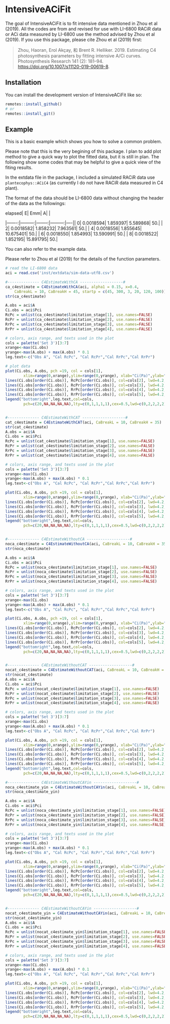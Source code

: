 
<!-- README.md is generated from README.Rmd. Please edit that file -->

# IntensiveACiFit

<!-- badges: start -->
<!-- badges: end -->

The goal of IntensiveACiFit is to fit intensive data mentioned in Zhou
et al (2019). All the codes are from
[](https://github.com/zhouhaoran06/C4-Parameter-Estimation) and revised
for use with LI-6800 RACiR data or ACi data measured by LI-6800 use the
method advised by Zhou et al (2019). If you use this package, please
cite Zhou et al (2019) first:

> Zhou, Haoran, Erol Akçay, 和 Brent R. Helliker. 2019. Estimating C4
> photosynthesis parameters by fitting intensive A/Ci curves.
> Photosynthesis Research 141 (2): 181–94.
> <https://doi.org/10.1007/s11120-019-00619-8>.

## Installation

You can install the development version of IntensiveACiFit like so:

``` r
remotes::install_github()
# or
remotes::install_git()
```

## Example

This is a basic example which shows you how to solve a common problem.

<div class="callout-note">

Please note that this is the very begining of this package. I plan to
add plot method to give a quick way to plot the fitted data, but it is
still in plan. The following show some codes that may be helpful to give
a quick view of the fiting results.

</div>

In the extdata file in the package, I included a simulated RACiR data
use `plantecophys::ACiC4` (as currently I do not have RACiR data
measured in C4 plant).

The format of the data should be LI-6800 data without changing the
header of the data as the followings:

elapsed\| E\| Emm\| A\| \|

\|——-:\|———:\|——–:\|———:\|—-\|\| 0\| 0.0018594\| 1.859397\| 5.589868\|
50.\| \| 2\| 0.0018582\| 1.858232\| 7.963561\| 50.\| \| 4\| 0.0018556\|
1.855645\| 10.675401\| 50.\| \| 6\| 0.0018550\| 1.854993\| 13.590991\|
50.\| \| 8\| 0.0018522\| 1.852195\| 15.891795\| 50.\|

You can also refer to the example data.

Please refer to Zhou et al (2019) for the details of the function
parameters.

``` r
# read the LI-6800 data
aci = read.csv('inst/extdata/sim-data-utf8.csv')

#-------------- C4EstimateWithCA -------------------#
ca_c4estimate = C4EstimateWithCA(aci, alpha1 = 0.15, x=0.4, 
    CaBreakL = 10, CaBreakH = 45, startp = c(45, 300, 3, 20, 120, 100))
str(ca_c4estimate)

A.obs = aci$A
Ci.obs = aci$Pci
RcPc = unlist(ca_c4estimate$limitation_stage[1], use.names=FALSE)
RcPr = unlist(ca_c4estimate$limitation_stage[2], use.names=FALSE)
RrPc = unlist(ca_c4estimate$limitation_stage[3], use.names=FALSE)
RrPr = unlist(ca_c4estimate$limitation_stage[4], use.names=FALSE)

# colors, axis range, and texts used in the plot
cols = palette('Set 3')[3:7]
xrange<-max(Ci.obs)
yrange<-max(A.obs) + max(A.obs) * 0.1
leg.text<-c("Obs A", "Cal RcPc", "Cal RcPr","Cal RrPc","Cal RrPr")

# plot data
plot(Ci.obs, A.obs, pch =19, col = cols[1], 
        xlim=range(0,xrange),ylim=range(0,yrange), xlab="Ci(Pa)",ylab="A")
lines(Ci.obs[order(Ci.obs)], RcPc[order(Ci.obs)], col=cols[2], lwd=4.2, pch = 20)
lines(Ci.obs[order(Ci.obs)], RcPr[order(Ci.obs)], col=cols[3], lwd=4.2, pch = 20)
lines(Ci.obs[order(Ci.obs)], RrPc[order(Ci.obs)], col=cols[4], lwd=4.2, pch = 20)
lines(Ci.obs[order(Ci.obs)], RrPr[order(Ci.obs)], col=cols[5], lwd=4.2, pch = 20)
legend("bottomright",leg.text,col=cols,
        pch=c(20,NA,NA,NA,NA),lty=c(0,1,1,1,1),cex=0.5,lwd=c(0,2,2,2,2))


#-------------- C4EstimateWithCAT -------------------#
cat_c4estimate = C4EstimateWithCAT(aci, CaBreakL = 10, CaBreakH = 35)
str(cat_c4estimate)
A.obs = aci$A
Ci.obs = aci$Pci
RcPc = unlist(cat_c4estimate$limitation_stage[1], use.names=FALSE)
RcPr = unlist(cat_c4estimate$limitation_stage[2], use.names=FALSE)
RrPc = unlist(cat_c4estimate$limitation_stage[3], use.names=FALSE)
RrPr = unlist(cat_c4estimate$limitation_stage[4], use.names=FALSE)

# colors, axis range, and texts used in the plot
cols = palette('Set 3')[3:7]
xrange<-max(Ci.obs)
yrange<-max(A.obs) + max(A.obs) * 0.1
leg.text<-c("Obs A", "Cal RcPc", "Cal RcPr","Cal RrPc","Cal RrPr")

plot(Ci.obs, A.obs, pch =19, col = cols[1], 
        xlim=range(0,xrange),ylim=range(0,yrange), xlab="Ci(Pa)",ylab="A")
lines(Ci.obs[order(Ci.obs)], RcPc[order(Ci.obs)], col=cols[2], lwd=4.2, pch = 20)
lines(Ci.obs[order(Ci.obs)], RcPr[order(Ci.obs)], col=cols[3], lwd=4.2, pch = 20)
lines(Ci.obs[order(Ci.obs)], RrPc[order(Ci.obs)], col=cols[4], lwd=4.2, pch = 20)
lines(Ci.obs[order(Ci.obs)], RrPr[order(Ci.obs)], col=cols[5], lwd=4.2, pch = 20)
legend("bottomright",leg.text,col=cols,
        pch=c(20,NA,NA,NA,NA),lty=c(0,1,1,1,1),cex=0.5,lwd=c(0,2,2,2,2))


#-------------- C4EstimateWithoutCA -------------------#
noca_c4estimate = C4EstimateWithoutCA(aci, CaBreakL = 10, CaBreakH = 35)
str(noca_c4estimate)

A.obs = aci$A
Ci.obs = aci$Pci
RcPc = unlist(noca_c4estimate$limitation_stage[1], use.names=FALSE)
RcPr = unlist(noca_c4estimate$limitation_stage[2], use.names=FALSE)
RrPc = unlist(noca_c4estimate$limitation_stage[3], use.names=FALSE)
RrPr = unlist(noca_c4estimate$limitation_stage[4], use.names=FALSE)

# colors, axis range, and texts used in the plot
cols = palette('Set 3')[3:7]
xrange<-max(Ci.obs)
yrange<-max(A.obs) + max(A.obs) * 0.1
leg.text<-c("Obs A", "Cal RcPc", "Cal RcPr","Cal RrPc","Cal RrPr")

plot(Ci.obs, A.obs, pch =19, col = cols[1], 
        xlim=range(0,xrange),ylim=range(0,yrange), xlab="Ci(Pa)",ylab="A")
lines(Ci.obs[order(Ci.obs)], RcPc[order(Ci.obs)], col=cols[2], lwd=4.2, pch = 20)
lines(Ci.obs[order(Ci.obs)], RcPr[order(Ci.obs)], col=cols[3], lwd=4.2, pch = 20)
lines(Ci.obs[order(Ci.obs)], RrPc[order(Ci.obs)], col=cols[4], lwd=4.2, pch = 20)
lines(Ci.obs[order(Ci.obs)], RrPr[order(Ci.obs)], col=cols[5], lwd=4.2, pch = 20)
legend("bottomright",leg.text,col=cols,
        pch=c(20,NA,NA,NA,NA),lty=c(0,1,1,1,1),cex=0.5,lwd=c(0,2,2,2,2))


#-------------- C4EstimateWithoutCAT -------------------#
nocat_c4estimate = C4EstimateWithoutCAT(aci, CaBreakL = 10, CaBreakH = 25)
str(nocat_c4estimate)
A.obs = aci$A
Ci.obs = aci$Pci
RcPc = unlist(nocat_c4estimate$limitation_stage[1], use.names=FALSE)
RcPr = unlist(nocat_c4estimate$limitation_stage[2], use.names=FALSE)
RrPc = unlist(nocat_c4estimate$limitation_stage[3], use.names=FALSE)
RrPr = unlist(nocat_c4estimate$limitation_stage[4], use.names=FALSE)

# colors, axis range, and texts used in the plot
cols = palette('Set 3')[3:7]
xrange<-max(Ci.obs)
yrange<-max(A.obs) + max(A.obs) * 0.1
leg.text<-c("Obs A", "Cal RcPc", "Cal RcPr","Cal RrPc","Cal RrPr")

plot(Ci.obs, A.obs, pch =19, col = cols[1], 
        xlim=range(0,xrange),ylim=range(0,yrange), xlab="Ci(Pa)",ylab="A")
lines(Ci.obs[order(Ci.obs)], RcPc[order(Ci.obs)], col=cols[2], lwd=4.2, pch = 20)
lines(Ci.obs[order(Ci.obs)], RcPr[order(Ci.obs)], col=cols[3], lwd=4.2, pch = 20)
lines(Ci.obs[order(Ci.obs)], RrPc[order(Ci.obs)], col=cols[4], lwd=4.2, pch = 20)
lines(Ci.obs[order(Ci.obs)], RrPr[order(Ci.obs)], col=cols[5], lwd=4.2, pch = 20)
legend("bottomright",leg.text,col=cols,
        pch=c(20,NA,NA,NA,NA),lty=c(0,1,1,1,1),cex=0.5,lwd=c(0,2,2,2,2))

#-------------- C4EstimateWithoutCAYin -------------------#
noca_c4estimate_yin = C4EstimateWithoutCAYin(aci, CaBreakL = 10, CaBreakH = 35)
str(noca_c4estimate_yin)

A.obs = aci$A
Ci.obs = aci$Pci
RcPc = unlist(noca_c4estimate_yin$limitation_stage[1], use.names=FALSE)
RcPr = unlist(noca_c4estimate_yin$limitation_stage[2], use.names=FALSE)
RrPc = unlist(noca_c4estimate_yin$limitation_stage[3], use.names=FALSE)
RrPr = unlist(noca_c4estimate_yin$limitation_stage[4], use.names=FALSE)

# colors, axis range, and texts used in the plot
cols = palette('Set 3')[3:7]
xrange<-max(Ci.obs)
yrange<-max(A.obs) + max(A.obs) * 0.1
leg.text<-c("Obs A", "Cal RcPc", "Cal RcPr","Cal RrPc","Cal RrPr")

plot(Ci.obs, A.obs, pch =19, col = cols[1], 
        xlim=range(0,xrange),ylim=range(0,yrange), xlab="Ci(Pa)",ylab="A")
lines(Ci.obs[order(Ci.obs)], RcPc[order(Ci.obs)], col=cols[2], lwd=4.2, pch = 20)
lines(Ci.obs[order(Ci.obs)], RcPr[order(Ci.obs)], col=cols[3], lwd=4.2, pch = 20)
lines(Ci.obs[order(Ci.obs)], RrPc[order(Ci.obs)], col=cols[4], lwd=4.2, pch = 20)
lines(Ci.obs[order(Ci.obs)], RrPr[order(Ci.obs)], col=cols[5], lwd=4.2, pch = 20)
legend("bottomright",leg.text,col=cols,
        pch=c(20,NA,NA,NA,NA),lty=c(0,1,1,1,1),cex=0.5,lwd=c(0,2,2,2,2))


#-------------- C4EstimateWithoutCAYin -------------------#
nocat_c4estimate_yin = C4EstimateWithoutCAYin(aci, CaBreakL = 10, CaBreakH = 25)
str(nocat_c4estimate_yin)
A.obs = aci$A
Ci.obs = aci$Pci
RcPc = unlist(nocat_c4estimate_yin$limitation_stage[1], use.names=FALSE)
RcPr = unlist(nocat_c4estimate_yin$limitation_stage[2], use.names=FALSE)
RrPc = unlist(nocat_c4estimate_yin$limitation_stage[3], use.names=FALSE)
RrPr = unlist(nocat_c4estimate_yin$limitation_stage[4], use.names=FALSE)

# colors, axis range, and texts used in the plot
cols = palette('Set 3')[3:7]
xrange<-max(Ci.obs)
yrange<-max(A.obs) + max(A.obs) * 0.1
leg.text<-c("Obs A", "Cal RcPc", "Cal RcPr","Cal RrPc","Cal RrPr")

plot(Ci.obs, A.obs, pch =19, col = cols[1], 
        xlim=range(0,xrange),ylim=range(0,yrange), xlab="Ci(Pa)",ylab="A")
lines(Ci.obs[order(Ci.obs)], RcPc[order(Ci.obs)], col=cols[2], lwd=4.2, pch = 20)
lines(Ci.obs[order(Ci.obs)], RcPr[order(Ci.obs)], col=cols[3], lwd=4.2, pch = 20)
lines(Ci.obs[order(Ci.obs)], RrPc[order(Ci.obs)], col=cols[4], lwd=4.2, pch = 20)
lines(Ci.obs[order(Ci.obs)], RrPr[order(Ci.obs)], col=cols[5], lwd=4.2, pch = 20)
legend("bottomright",leg.text,col=cols,
        pch=c(20,NA,NA,NA,NA),lty=c(0,1,1,1,1),cex=0.5,lwd=c(0,2,2,2,2))
```
